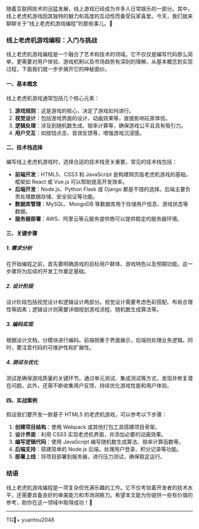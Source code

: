 随着互联网技术的迅猛发展，线上游戏已经成为许多人日常娱乐的一部分。其中，线上老虎机游戏因其独特的魅力和高度的互动性而备受玩家喜爱。今天，我们就来聊聊关于“线上老虎机游戏编程”的那些事儿。🚀

### 线上老虎机游戏编程：入门与挑战

线上老虎机游戏编程是一个融合了艺术和技术的领域。它不仅仅是编写代码那么简单，更需要对用户体验、游戏机制以及市场趋势有深刻的理解。从基本概念到实现过程，下面我们就一步步揭开它的神秘面纱。

#### 一、基本概念

线上老虎机游戏通常包括几个核心元素：

1. **游戏规则**：这是游戏的核心，决定了游戏如何进行。
2. **视觉设计**：包括游戏界面的设计、动画效果等，直接影响玩家体验。
3. **逻辑处理**：涉及到随机数生成、赔率计算等，确保游戏公平且具有吸引力。
4. **用户交互**：如按钮点击、音效反馈等，增强游戏沉浸感。

#### 二、技术栈选择

编写线上老虎机游戏时，选择合适的技术栈至关重要。常见的技术栈包括：

- **前端开发**：HTML5、CSS3 和 JavaScript 是构建网页版老虎机游戏的基础。框架如 React 或 Vue.js 可以帮助提高开发效率。
- **后端开发**：Node.js、Python Flask 或 Django 都是不错的选择。后端主要负责处理数据存储、安全验证等功能。
- **数据库管理**：MySQL、MongoDB 等数据库用于存储用户信息、游戏状态等数据。
- **服务器部署**：AWS、阿里云等云服务提供商可以提供稳定的服务器环境。

#### 三、关键步骤

##### 1. 需求分析

在开始编程之前，首先要明确游戏的目标用户群体、游戏特色以及预期功能。这一步骤将为后续的开发工作奠定基础。

##### 2. 设计阶段

设计阶段包括视觉设计和逻辑设计两部分。视觉设计需要考虑色彩搭配、布局合理性等因素；逻辑设计则需要详细规划游戏流程、随机数生成算法等。

##### 3. 编码实现

根据设计文档，分模块进行编码。前端侧重于界面展示，后端则处理业务逻辑。同时，要注意代码的可维护性和扩展性。

##### 4. 测试与优化

测试是确保游戏质量的关键环节。通过单元测试、集成测试等方式，发现并修复潜在问题。此外，还需不断收集用户反馈，持续优化游戏性能和用户体验。

#### 四、实战案例

假设我们要开发一款基于 HTML5 的老虎机游戏，可以参考以下步骤：

1. **创建项目结构**：使用 Webpack 或其他打包工具搭建项目骨架。
2. **设计界面**：利用 CSS3 实现老虎机界面，并添加必要的动画效果。
3. **编写逻辑代码**：使用 JavaScript 编写随机数生成算法、赔率计算函数等。
4. **后端支持**：搭建简单的 Node.js 后端，处理用户登录、积分记录等功能。
5. **部署上线**：将项目部署到服务器，进行压力测试，确保稳定运行。

### 结语

线上老虎机游戏编程是一项复杂但充满乐趣的工作。它不仅考验着开发者的技术水平，还需要具备良好的审美能力和市场洞察力。希望本文能为你提供一些有价值的参考，助你在这一领域中取得成功！🎉

---

TG💪+ yuantou2048